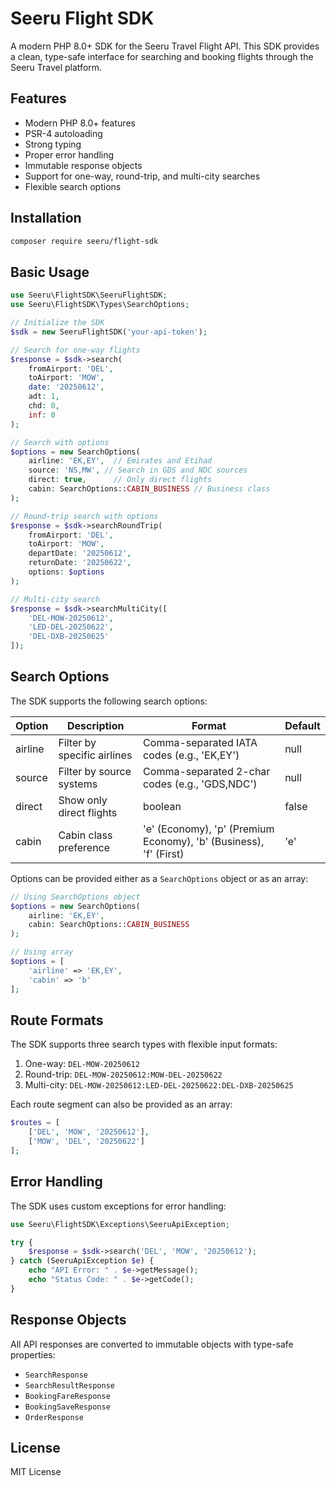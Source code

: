 # Seeru Flight SDK

A modern PHP 8.0+ SDK for the Seeru Travel Flight API. This SDK provides a clean, type-safe interface for searching and booking flights through the Seeru Travel platform.

## Features

- Modern PHP 8.0+ features
- PSR-4 autoloading
- Strong typing
- Proper error handling
- Immutable response objects
- Support for one-way, round-trip, and multi-city searches
- Flexible search options

## Installation

```bash
composer require seeru/flight-sdk
```

## Basic Usage

```php
use Seeru\FlightSDK\SeeruFlightSDK;
use Seeru\FlightSDK\Types\SearchOptions;

// Initialize the SDK
$sdk = new SeeruFlightSDK('your-api-token');

// Search for one-way flights
$response = $sdk->search(
    fromAirport: 'DEL',
    toAirport: 'MOW',
    date: '20250612',
    adt: 1,
    chd: 0,
    inf: 0
);

// Search with options
$options = new SearchOptions(
    airline: 'EK,EY',  // Emirates and Etihad
    source: 'NS,MW', // Search in GDS and NDC sources
    direct: true,      // Only direct flights
    cabin: SearchOptions::CABIN_BUSINESS // Business class
);

// Round-trip search with options
$response = $sdk->searchRoundTrip(
    fromAirport: 'DEL',
    toAirport: 'MOW',
    departDate: '20250612',
    returnDate: '20250622',
    options: $options
);

// Multi-city search
$response = $sdk->searchMultiCity([
    'DEL-MOW-20250612',
    'LED-DEL-20250622',
    'DEL-DXB-20250625'
]);
```

## Search Options

The SDK supports the following search options:

| Option  | Description | Format | Default |
|---------|-------------|---------|---------|
| airline | Filter by specific airlines | Comma-separated IATA codes (e.g., 'EK,EY') | null |
| source  | Filter by source systems | Comma-separated 2-char codes (e.g., 'GDS,NDC') | null |
| direct  | Show only direct flights | boolean | false |
| cabin   | Cabin class preference | 'e' (Economy), 'p' (Premium Economy), 'b' (Business), 'f' (First) | 'e' |

Options can be provided either as a `SearchOptions` object or as an array:

```php
// Using SearchOptions object
$options = new SearchOptions(
    airline: 'EK,EY',
    cabin: SearchOptions::CABIN_BUSINESS
);

// Using array
$options = [
    'airline' => 'EK,EY',
    'cabin' => 'b'
];
```

## Route Formats

The SDK supports three search types with flexible input formats:

1. One-way: `DEL-MOW-20250612`
2. Round-trip: `DEL-MOW-20250612:MOW-DEL-20250622`
3. Multi-city: `DEL-MOW-20250612:LED-DEL-20250622:DEL-DXB-20250625`

Each route segment can also be provided as an array:
```php
$routes = [
    ['DEL', 'MOW', '20250612'],
    ['MOW', 'DEL', '20250622']
];
```

## Error Handling

The SDK uses custom exceptions for error handling:

```php
use Seeru\FlightSDK\Exceptions\SeeruApiException;

try {
    $response = $sdk->search('DEL', 'MOW', '20250612');
} catch (SeeruApiException $e) {
    echo "API Error: " . $e->getMessage();
    echo "Status Code: " . $e->getCode();
}
```

## Response Objects

All API responses are converted to immutable objects with type-safe properties:

- `SearchResponse`
- `SearchResultResponse`
- `BookingFareResponse`
- `BookingSaveResponse`
- `OrderResponse`

## License

MIT License 